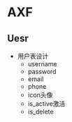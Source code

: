 # AXF

## Uesr
- 用户表设计
    - username
    - password
    - email
    - phone
    - icon头像
    - is_active激活
    - is_delete